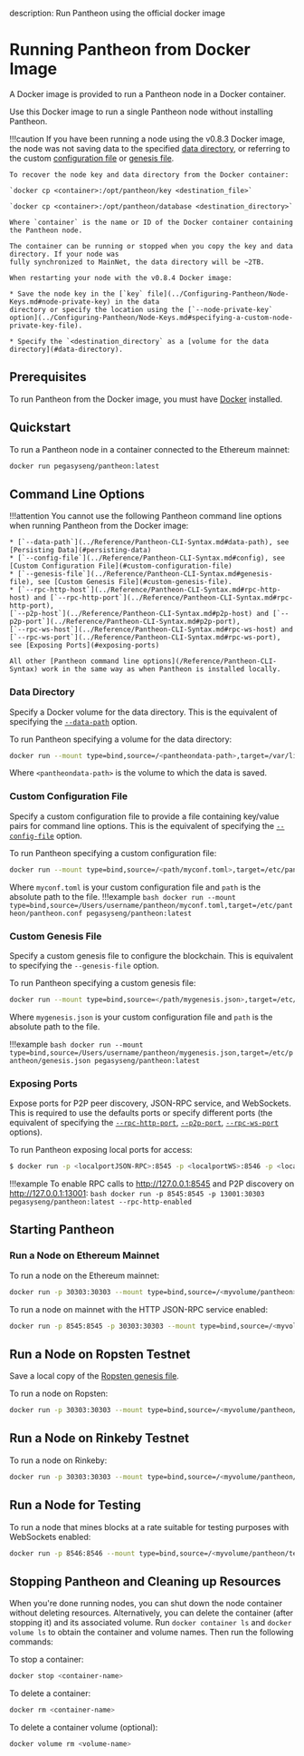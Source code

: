 description: Run Pantheon using the official docker image
<!--- END of page meta data -->

# Running Pantheon from Docker Image

A Docker image is provided to run a Pantheon node in a Docker container. 

Use this Docker image to run a single Pantheon node without installing Pantheon. 

!!!caution
    If you have been running a node using the v0.8.3 Docker image, the node was not saving data to the 
    specified [data directory](#data-directory), or referring to the custom [configuration file](#custom-configuration-file)
    or [genesis file](#custom-genesis-file). 
   
    To recover the node key and data directory from the Docker container:
    
    `docker cp <container>:/opt/pantheon/key <destination_file>`
    
    `docker cp <container>:/opt/pantheon/database <destination_directory>` 
   
    Where `container` is the name or ID of the Docker container containing the Pantheon node. 
   
    The container can be running or stopped when you copy the key and data directory. If your node was 
    fully synchronized to MainNet, the data directory will be ~2TB.  
   
    When restarting your node with the v0.8.4 Docker image:

    * Save the node key in the [`key` file](../Configuring-Pantheon/Node-Keys.md#node-private-key) in the data 
    directory or specify the location using the [`--node-private-key` option](../Configuring-Pantheon/Node-Keys.md#specifying-a-custom-node-private-key-file).  
    
    * Specify the `<destination_directory` as a [volume for the data directory](#data-directory). 

## Prerequisites

To run Pantheon from the Docker image, you must have [Docker](https://docs.docker.com/install/) installed.  

## Quickstart

To run a Pantheon node in a container connected to the Ethereum mainnet: 

```bash
docker run pegasyseng/pantheon:latest
```

## Command Line Options 
 
!!!attention
    You cannot use the following Pantheon command line options when running Pantheon from the Docker image:
    
    * [`--data-path`](../Reference/Pantheon-CLI-Syntax.md#data-path), see [Persisting Data](#persisting-data)
    * [`--config-file`](../Reference/Pantheon-CLI-Syntax.md#config), see [Custom Configuration File](#custom-configuration-file)
    * [`--genesis-file`](../Reference/Pantheon-CLI-Syntax.md#genesis-file), see [Custom Genesis File](#custom-genesis-file).
    * [`--rpc-http-host`](../Reference/Pantheon-CLI-Syntax.md#rpc-http-host) and [`--rpc-http-port`](../Reference/Pantheon-CLI-Syntax.md#rpc-http-port),
    [`--p2p-host`](../Reference/Pantheon-CLI-Syntax.md#p2p-host) and [`--p2p-port`](../Reference/Pantheon-CLI-Syntax.md#p2p-port),
    [`--rpc-ws-host`](../Reference/Pantheon-CLI-Syntax.md#rpc-ws-host) and [`--rpc-ws-port`](../Reference/Pantheon-CLI-Syntax.md#rpc-ws-port),
    see [Exposing Ports](#exposing-ports)
    
    All other [Pantheon command line options](/Reference/Pantheon-CLI-Syntax) work in the same way as when Pantheon is installed locally.

### Data Directory 

Specify a Docker volume for the data directory. This is the equivalent of specifying the [`--data-path`](../Reference/Pantheon-CLI-Syntax.md#data-path) option. 

To run Pantheon specifying a volume for the data directory: 

```bash
docker run --mount type=bind,source=/<pantheondata-path>,target=/var/lib/pantheon pegasyseng/pantheon:latest

``` 

Where `<pantheondata-path>` is the volume to which the data is saved.  

### Custom Configuration File 

Specify a custom configuration file to provide a file containing key/value pairs for command line options. This is the equivalent of specifying the [`--config-file`](../Reference/Pantheon-CLI-Syntax.md#config-file) option. 

To run Pantheon specifying a custom configuration file: 
```bash
docker run --mount type=bind,source=/<path/myconf.toml>,target=/etc/pantheon/pantheon.conf pegasyseng/pantheon:latest

```

Where `myconf.toml` is your custom configuration file and `path` is the absolute path to the file.
!!!example
    ```bash
    docker run --mount type=bind,source=/Users/username/pantheon/myconf.toml,target=/etc/pantheon/pantheon.conf pegasyseng/pantheon:latest
    ```

### Custom Genesis File 

Specify a custom genesis file to configure the blockchain. This is equivalent to specifying the `--genesis-file` option.

To run Pantheon specifying a custom genesis file: 
```bash
docker run --mount type=bind,source=</path/mygenesis.json>,target=/etc/pantheon/genesis.json pegasyseng/pantheon:latest
```

Where `mygenesis.json` is your custom configuration file and `path` is the absolute path to the file.

!!!example
    ```bash
    docker run --mount type=bind,source=/Users/username/pantheon/mygenesis.json,target=/etc/pantheon/genesis.json pegasyseng/pantheon:latest
    ```

### Exposing Ports

Expose ports for P2P peer discovery, JSON-RPC service, and WebSockets. This is required to use the 
defaults ports or specify different ports (the equivalent of specifying the [`--rpc-http-port`](../Reference/Pantheon-CLI-Syntax.md#rpc-http-port), 
[`--p2p-port`](../Reference/Pantheon-CLI-Syntax.md#p2p-port), [`--rpc-ws-port`](../Reference/Pantheon-CLI-Syntax.md#rpc-ws-port) options).

To run Pantheon exposing local ports for access: 
```bash
$ docker run -p <localportJSON-RPC>:8545 -p <localportWS>:8546 -p <localportP2P>:30303 pegasyseng/pantheon:latest --rpc-http-enabled --rpc-ws-enabled
```

!!!example
    To enable RPC calls to http://127.0.0.1:8545 and P2P discovery on http://127.0.0.1:13001:
    ```bash
    docker run -p 8545:8545 -p 13001:30303 pegasyseng/pantheon:latest --rpc-http-enabled
    ```
 
## Starting Pantheon 

### Run a Node on Ethereum Mainnet 

To run a node on the Ethereum mainnet: 

```bash
docker run -p 30303:30303 --mount type=bind,source=/<myvolume/pantheon>,target=/var/lib/pantheon pegasyseng/pantheon:latest
```

To run a node on mainnet with the HTTP JSON-RPC service enabled: 
```bash
docker run -p 8545:8545 -p 30303:30303 --mount type=bind,source=/<myvolume/pantheon>,target=/var/lib/pantheon pegasyseng/pantheon:latest --rpc-http-enabled
```

## Run a Node on Ropsten Testnet 

Save a local copy of the [Ropsten genesis file](https://github.com/PegaSysEng/pantheon/blob/master/config/src/main/resources/ropsten.json). 

To run a node on Ropsten: 
```bash
docker run -p 30303:30303 --mount type=bind,source=/<myvolume/pantheon/ropsten>,target=/var/lib/pantheon --multicaster=ropsten
```

## Run a Node on Rinkeby Testnet 

To run a node on Rinkeby: 
```bash
docker run -p 30303:30303 --mount type=bind,source=/<myvolume/pantheon/rinkeby>,target=/var/lib/pantheon pegasyseng/pantheon:latest --multicaster=rinkeby
```

## Run a Node for Testing 

To run a node that mines blocks at a rate suitable for testing purposes with WebSockets enabled: 
```bash
docker run -p 8546:8546 --mount type=bind,source=/<myvolume/pantheon/testnode>,target=/var/lib/pantheon pegasyseng/pantheon:latest --miner-enabled --miner-coinbase fe3b557e8fb62b89f4916b721be55ceb828dbd73 --rpc-http-cors-origins "all" --rpc-ws-enabled --multicaster=dev
```

## Stopping Pantheon and Cleaning up Resources

When you're done running nodes, you can shut down the node container without deleting resources. Alternatively, you can delete the container (after stopping it) and its associated volume. Run `docker container ls` and `docker volume ls` to obtain the container and volume names. Then run the following commands:

To stop a container:
```bash
docker stop <container-name>
```

To delete a container:
```bash
docker rm <container-name>
```

To delete a container volume (optional):
```bash
docker volume rm <volume-name>
```
